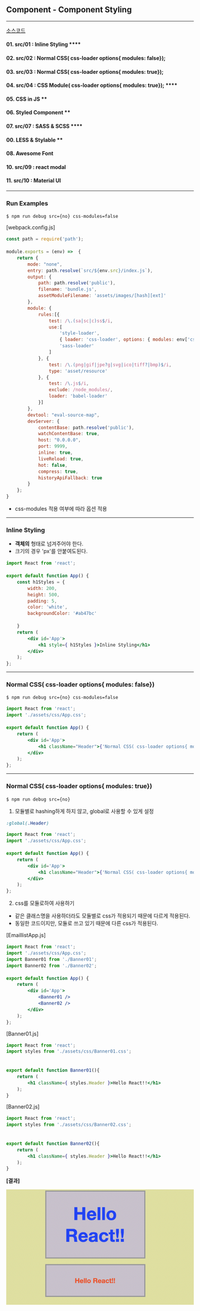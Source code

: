 ## Component - Component Styling

---
[소스코드](https://github.com/dntjd7701/react-practice/tree/main/component/ex02)

#### 01. src/01 : Inline Styling ****
#### 02. src/02 : Normal CSS( css-loader options{ modules: false});
#### 03. src/03 : Normal CSS( css-loader options{ modules: true});

#### 04. src/04 : CSS Module( css-loader options{ modules: true}); ****
#### 05. CSS in JS **
#### 06. Styled Component **
#### 07. src/07 : SASS & SCSS ****
#### 00. LESS & Stylable **
#### 08. Awesome Font
#### 10. src/09 : react modal
#### 11. src/10 : Material UI

---
### Run Examples

```bahs
$ npm run debug src={no} css-modules=false
``` 
[webpack.config.js]
```jsx
const path = require('path');

module.exports = (env) =>  {
    return {
        mode: "none",
        entry: path.resolve(`src/${env.src}/index.js`),
        output: {
            path: path.resolve('public'),
            filename: 'bundle.js',
            assetModuleFilename: 'assets/images/[hash][ext]'
        },
        module: {
            rules:[{
                test: /\.(sa|sc|c)ss$/i,
                use:[
                    'style-loader', 
                    { loader: 'css-loader', options: { modules: env['css-modules'] !== 'false' } }, 
                    'sass-loader'
                ]
            }, {
                test: /\.(png|gif|jpe?g|svg|ico|tiff?|bmp)$/i,
                type: 'asset/resource'
            }, {
                test: /\.js$/i,
                exclude: /node_modules/,
                loader: 'babel-loader'
            }]
        },
        devtool: "eval-source-map",
        devServer: {
            contentBase: path.resolve('public'),
            watchContentBase: true,
            host: "0.0.0.0",
            port: 9999,
            inline: true,
            liveReload: true,
            hot: false,
            compress: true,
            historyApiFallback: true
        }
    };
}

```

- css-modules 적용 여부에 따라 옵션 적용 

---

### Inline Styling

- **객체의** 형태로 넘겨주어야 한다. 
- 크기의 경우 'px'를 안붙여도된다.

```jsx
import React from 'react';

export default function App() {
    const h1Styles = {
        width: 200,
        height: 500, 
        padding: 5,
        color: 'white',
        backgroundColor: '#ab47bc'

    }
    return (
        <div id='App'>
            <h1 style={ h1Styles }>Inline Styling</h1>
        </div> 
    );
};  
```
---
###  Normal CSS( css-loader options{ modules: false})

```bahs
$ npm run debug src={no} css-modules=false
``` 

```jsx
import React from 'react';
import './assets/css/App.css';

export default function App() {
    return (
        <div id='App'>
            <h1 className="Header">{'Normal CSS( css-loader options{ modules: false})'}</h1>
        </div> 
    );
};  
```

---
### Normal CSS( css-loader options{ modules: true})

```bahs
$ npm run debug src={no} 
``` 

1. 모듈별로 hashing하게 하지 않고, global로 사용할 수 있게 설정
```css
:global(.Header)
```
```jsx
import React from 'react';
import './assets/css/App.css';

export default function App() {
    return (
        <div id='App'>
            <h1 className="Header">{'Normal CSS( css-loader options{ modules: false})'}</h1>
        </div> 
    );
};  
```

2. css를 모듈로하여 사용하기
 + 같은 클래스명을 사용하더라도 모듈별로 css가 적용되기 때문에 다르게 적용된다. 
 + 동일한 코드이지만, 모듈로 쓰고 있기 때문에 다른 css가 적용된다.
 
[EmaillistApp.js]
```jsx
import React from 'react';
import './assets/css/App.css';
import Banner01 from './Banner01';
import Banner02 from './Banner02';

export default function App() {
    return (
        <div id='App'>
            <Banner01 />
            <Banner02 />
        </div> 
    );
};  
```
[Banner01.js]
```jsx
import React from 'react';
import styles from './assets/css/Banner01.css';


export default function Banner01(){
    return (
        <h1 className={ styles.Header }>Hello React!!</h1>
    );
}
```

[Banner02.js]
```jsx
import React from 'react';
import styles from './assets/css/Banner02.css';


export default function Banner02(){
    return (
        <h1 className={ styles.Header }>Hello React!!</h1>
    );
}
```


**[결과]**


<img src='./img/result01.png'>
